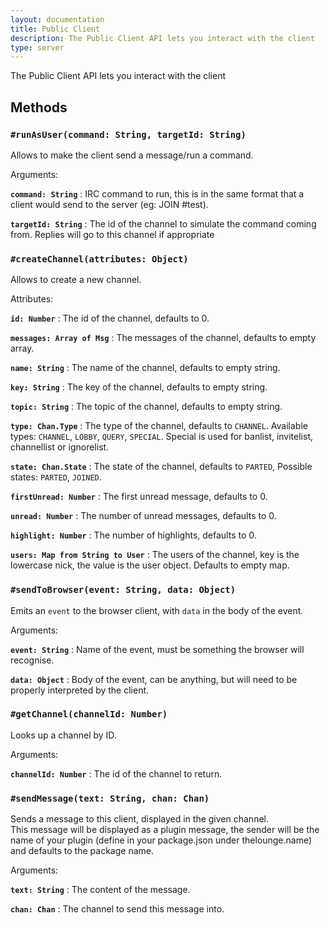 ```yaml
---
layout: documentation
title: Public Client
description: The Public Client API lets you interact with the client
type: server
---
```


The Public Client API lets you interact with the client

## Methods

### `#runAsUser(command: String, targetId: String)`

Allows to make the client send a message/run a command.

Arguments:

**`command: String`**
: IRC command to run, this is in the same format that a client would send to the server (eg: JOIN #test).

**`targetId: String`**
: The id of the channel to simulate the command coming from. Replies will go to this channel if appropriate

### `#createChannel(attributes: Object)`

Allows to create a new channel.

Attributes:

**`id: Number`**
: The id of the channel, defaults to 0.

**`messages: Array of Msg`**
: The messages of the channel, defaults to empty array.

**`name: String`**
: The name of the channel, defaults to empty string.

**`key: String`**
: The key of the channel, defaults to empty string.

**`topic: String`**
: The topic of the channel, defaults to empty string.

**`type: Chan.Type`**
: The type of the channel, defaults to `CHANNEL`. Available types: `CHANNEL`, `LOBBY`, `QUERY`, `SPECIAL`. 
Special is used for banlist, invitelist, channellist or ignorelist.

**`state: Chan.State`**
: The state of the channel, defaults to `PARTED`, Possible states: `PARTED`, `JOINED`.

**`firstUnread: Number`**
: The first unread message, defaults to 0.

**`unread: Number`**
: The number of unread messages, defaults to 0.

**`highlight: Number`**
: The number of highlights, defaults to 0.

**`users: Map from String to User`**
: The users of the channel, key is the lowercase nick, the value is the user object. Defaults to empty map.

### `#sendToBrowser(event: String, data: Object)`

Emits an `event` to the browser client, with `data` in the body of the event.

Arguments:

**`event: String`**
: Name of the event, must be something the browser will recognise.

**`data: Object`**
: Body of the event, can be anything, but will need to be properly interpreted by the client.

### `#getChannel(channelId: Number)`

Looks up a channel by ID.

Arguments:

**`channelId: Number`**
: The id of the channel to return.

### `#sendMessage(text: String, chan: Chan)`

Sends a message to this client, displayed in the given channel.  
This message will be displayed as a plugin message, the sender will be the name of your plugin (define in your package.json under thelounge.name) and defaults to the package name.

Arguments:

**`text: String`**
: The content of the message.

**`chan: Chan`**
: The channel to send this message into.
